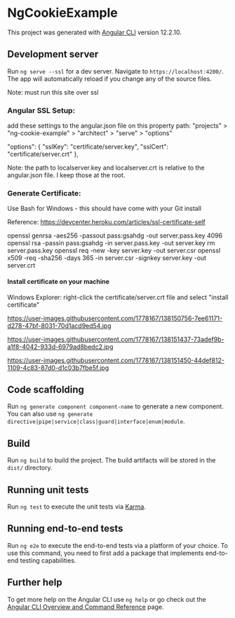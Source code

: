 # NgCookieExample

This project was generated with [Angular CLI](https://github.com/angular/angular-cli) version 12.2.10.

## Development server

Run `ng serve --ssl` for a dev server. Navigate to `https://localhost:4200/`. The app will automatically reload if you change any of the source files.

Note: must run this site over ssl

### Angular SSL Setup:

add these settings to the angular.json file on this property path: "projects" > "ng-cookie-example" > "architect" > "serve" > "options" 

"options": {
	"sslKey": "certificate/server.key",
	"sslCert": "certificate/server.crt"
},

Note: the path to localserver.key and localserver.crt is relative to the angular.json file. I keep those at the root.

### Generate Certificate:

Use Bash for Windows - this should have come with your Git install

Reference: https://devcenter.heroku.com/articles/ssl-certificate-self

openssl genrsa -aes256 -passout pass:gsahdg -out server.pass.key 4096
openssl rsa -passin pass:gsahdg -in server.pass.key -out server.key
rm server.pass.key
openssl req -new -key server.key -out server.csr
openssl x509 -req -sha256 -days 365 -in server.csr -signkey server.key -out server.crt

#### Install certificate on your machine

Windows Explorer: right-click the certificate/server.crt file and select "install certificate"

https://user-images.githubusercontent.com/1778167/138150756-7ee61171-d278-47bf-8031-70d1acd9ed54.jpg

https://user-images.githubusercontent.com/1778167/138151437-73adef9b-a1f8-4042-933d-6979ad8bedc2.jpg

https://user-images.githubusercontent.com/1778167/138151450-44def812-1109-4c83-87d0-d1c03b7fbe5f.jpg

## Code scaffolding

Run `ng generate component component-name` to generate a new component. You can also use `ng generate directive|pipe|service|class|guard|interface|enum|module`.

## Build

Run `ng build` to build the project. The build artifacts will be stored in the `dist/` directory.

## Running unit tests

Run `ng test` to execute the unit tests via [Karma](https://karma-runner.github.io).

## Running end-to-end tests

Run `ng e2e` to execute the end-to-end tests via a platform of your choice. To use this command, you need to first add a package that implements end-to-end testing capabilities.

## Further help

To get more help on the Angular CLI use `ng help` or go check out the [Angular CLI Overview and Command Reference](https://angular.io/cli) page.
